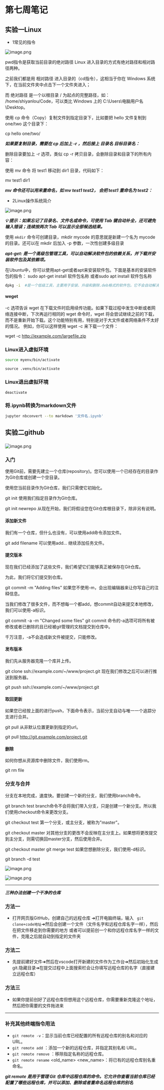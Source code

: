 # 第七周笔记



##  实验一Linux

* 1常见的指令

![image.png](img/1.png)

pwd指令是获取当前目录的绝对路径
Linux 进入目录的方式有绝对路径和相对路径两种。

之前我们都是用 相对路径 进入目录的（cd指令），这相当于你在 Windows 系统下，在当前文件夹中点击下一个文件夹进入；

而 绝对路径 是一个以根目录 / 为起点的完整路径，如： /home/shiyanlou/Code，可以类比 Windows 上的 C:\Users\电脑用户名\Desktop。

使用 cp 命令（Copy）复制文件到指定目录下，比如要把 hello 文件复制到 one/two 这个目录下：

cp hello one/two/

***如果要复制目录，需要在 cp 后加上 -r ，然后接上 目录名 目标目录名：***

删除目录要加上 -r 选项，类似 cp -r 拷贝目录，会删除目录和目录下的所有内容：

使用 mv 命令 将 test1 移动到 dir1 目录，代码如下：

mv test1 dir1

***mv 命令还可以用来重命名，如 mv test1 test2， 会把 test1 重命名为 test2：***

* 2Linux操作系统简介

![image.png](img/2.png)

***💡 提示：如果忘记了目录名、文件名或命令，可使用 Tab 键自动补全，还可避免输入错误；连续按两次 Tab 可以显示全部候选结果。***

使用 `mkdir` 命令可创建目录，mkdir mycode 的意思就是新建一个名为 mycode 的目录。还可以在 mkdir 后加入 -p 参数，一次性创建多级目录



***apt-get: 是一个高级包管理工具，可以自动解决软件包的依赖关系，并下载并安装软件包及其依赖项。*** 


在Ubuntu中，你可以使用apt-get或者apt来安装软件包。下面是基本的安装软件包的指令：
sudo apt-get install 软件包名称
或者sudo apt install 软件包名称



```bash
dpkg -i  #是一个低级工具，主要用于安装、升级和删除.deb格式的软件包。它不会自动解决依赖关系，仅仅是简单地安装指定的软件包
```

#### weget

-c 选项告诉 wget 在下载文件时启用续传功能。如果下载过程中发生中断或者网络连接中断，下次再运行相同的 wget 命令时，wget 将会尝试继续之前的下载，而不是重新开始下载。这个功能特别有用，特别是对于大文件或者网络条件不太好的情况。
例如，你可以这样使用 wget -c 来下载一个文件：

wget -c http://example.com/largefile.zip


### Linux进入虚拟环境


```bash
source myenv/bin/activate
```
```shell
source .venv/bin/activate  
```


### Linux退出虚拟环境

`deactivate`


### 将.ipynb转换为markdown文件

```bash
jupyter nbconvert --to markdown '文件名.ipynb'
```



## 实验二github

### 

![image.png](img/3.png)

### 入门

使用Git前，需要先建立一个仓库(repository)。您可以使用一个已经存在的目录作为Git仓库或创建一个空目录。

使用您当前目录作为Git仓库，我们只需使它初始化。

git init
使用我们指定目录作为Git仓库。

git init newrepo
从现在开始，我们将假设您在Git仓库根目录下，除非另有说明。

#### 添加新文件
我们有一个仓库，但什么也没有，可以使用add命令添加文件。

git add filename
可以使用add... 继续添加任务文件。

#### 提交版本
现在我们已经添加了这些文件，我们希望它们能够真正被保存在Git仓库。

为此，我们将它们提交到仓库。

git commit -m "Adding files"
如果您不使用-m，会出现编辑器来让你写自己的注释信息。

当我们修改了很多文件，而不想每一个都add，想commit自动来提交本地修改，我们可以使用-a标识。

git commit -a -m "Changed some files"
git commit 命令的-a选项可将所有被修改或者已删除的且已经被git管理的文档提交到仓库中。

千万注意，-a不会造成新文件被提交，只能修改。

#### 发布版本
我们先从服务器克隆一个库并上传。

git clone ssh://example.com/~/www/project.git
现在我们修改之后可以进行推送到服务器。

git push ssh://example.com/~/www/project.git
#### 取回更新
如果您已经按上面的进行push，下面命令表示，当前分支自动与唯一一个追踪分支进行合并。

git pull
从非默认位置更新到指定的url。

git pull http://git.example.com/project.git

#### 删除
如何你想从资源库中删除文件，我们使用rm。

git rm file
### 分支与合并
分支在本地完成，速度快。要创建一个新的分支，我们使用branch命令。

git branch test
branch命令不会将我们带入分支，只是创建一个新分支。所以我们使用checkout命令来更改分支。

git checkout test
第一个分支，或主分支，被称为"master"。

git checkout master
对其他分支的更改不会反映在主分支上。如果想将更改提交到主分支，则需切换回master分支，然后使用合并。

git checkout master
git merge test
如果您想删除分支，我们使用-d标识。

git branch -d test



![image.png](img/4.png)

![image.png](img/5.png)

---


***三种办法创建一个干净的仓库***

### 方法一

*  打开网页版GitHub，创建自己的远程仓库 ➜打开电脑终端，输入 ` git clone+code地址`➜然后会创建一个文件（文件名字和远程仓库名字一样），然后在把文件移走到你需要的地方
或者可以提前创一个和你远程仓库名字一样的文件，克隆之后就自动到指定的文件夹

### 方法二

* 先提前建好文件➜然后在vscode打开新建的文件作为工作台➜然后初始化生成git.隐藏目录➜在提交过程中上面搜索栏会让你填写远程仓库的名字（直接建立远程仓库）

### 方法三

* 如果你提前创好了远程仓库但想用这个远程仓库，你需要重新克隆这个地址，然后把你需要的文件拖进来

---

### 补充其他终端指令用法

* `git remote -v`：显示当前仓库已经配置的所有远程仓库的别名和对应的 URL。
* `git remote add` <name> <url>：添加一个新的远程仓库，并指定其别名和 URL。
* `git remote remove` <name>：移除指定名称的远程仓库。
* `git remote rename` <old_name> <new_name>：将已有的远程仓库别名重命名。

***git remote 是用于管理 Git 仓库中远程仓库的命令。它允许你查看当前仓库已经配置了哪些远程仓库，并可以添加、删除或者重命名远程仓库的别名***


